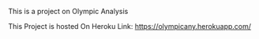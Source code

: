 This is a project on Olympic Analysis

This Project is hosted On Heroku
Link: https://olympicany.herokuapp.com/
